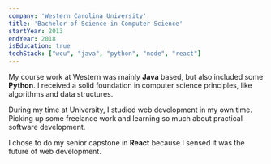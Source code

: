```yaml
---
company: 'Western Carolina University'
title: 'Bachelor of Science in Computer Science'
startYear: 2013
endYear: 2018
isEducation: true
techStack: ["wcu", "java", "python", "node", "react"]
---
```

My course work at Western was mainly **Java** based, but also included some **Python**.  I received a solid foundation in computer science principles, like algorithms and data structures.

During my time at University, I studied web development in my own time.  Picking up some freelance work and learning so much about practical software development.

I chose to do my senior capstone in **React** because I sensed it was the future of web development.
